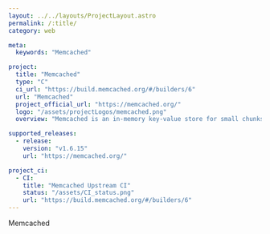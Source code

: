 ```yaml
---
layout: ../../layouts/ProjectLayout.astro
permalink: /:title/
category: web

meta:
  keywords: "Memcached"

project:
  title: "Memcached"
  type: "C"
  ci_url: "https://build.memcached.org/#/builders/6"
  url: "Memcached"
  project_official_url: "https://memcached.org/"
  logo: "/assets/projectLogos/memcached.png"
  overview: "Memcached is an in-memory key-value store for small chunks of arbitrary data (strings, objects) from results of database calls, API calls, or page rendering."

supported_releases:
  - release:
    version: "v1.6.15"
    url: "https://memcached.org/"

project_ci:
  - CI:
    title: "Memcached Upstream CI"
    status: "/assets/CI_status.png"
    url: "https://build.memcached.org/#/builders/6"
---
```


<p>Memcached</p>
